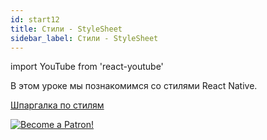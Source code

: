 ```yaml
---
id: start12
title: Стили - StyleSheet
sidebar_label: Стили - StyleSheet
---
```


import YouTube from 'react-youtube'

В этом уроке мы познакомимся со стилями React Native.

<YouTube videoId='vZpjqARPhFA' />

[Шпаргалка по стилям](https://github.com/vhpoet/react-native-styling-cheat-sheet)

[![Become a Patron!](/img/logo/patreon.jpg)](https://www.patreon.com/bePatron?u=31769291)
